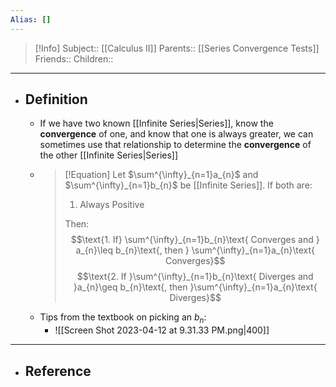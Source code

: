 ```yaml
---
Alias: []
---
```

> [!Info]
> Subject:: [[Calculus II]]
> Parents:: [[Series Convergence Tests]]
> Friends:: 
> Children:: 
---
- ## Definition
	- If we have two known [[Infinite Series|Series]], know the **convergence** of one, and know that one is always greater, we can sometimes use that relationship to determine the **convergence** of the other [[Infinite Series|Series]]
	- > [!Equation]
	  > Let $\sum^{\infty}_{n=1}a_{n}$ and $\sum^{\infty}_{n=1}b_{n}$ be [[Infinite Series]]. If both are:
	  > 
	  > 1. Always Positive
	  >    
	  > Then:
	  > $$\text{1. If} \sum^{\infty}_{n=1}b_{n}\text{ Converges and } a_{n}\leq b_{n}\text{, then } \sum^{\infty}_{n=1}a_{n}\text{ Converges}$$
	  > $$\text{2. If }\sum^{\infty}_{n=1}b_{n}\text{ Diverges and }a_{n}\geq b_{n}\text{, then }\sum^{\infty}_{n=1}a_{n}\text{ Diverges}$$
	- Tips from the textbook on picking an $b_{n}$:
		- ![[Screen Shot 2023-04-12 at 9.31.33 PM.png|400]]
---
- ## Reference